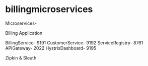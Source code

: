 # billingmicroservices

Microservices-

Billing Application

BillingService- 9191
CustomerService- 9192
ServiceRegistry- 8761
APIGateway- 2022
HystrixDashboard- 9195

Zipkin & Sleuth